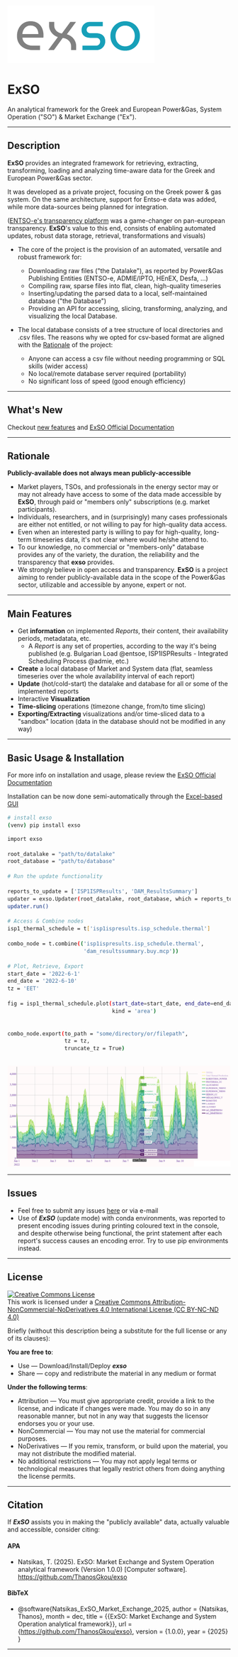 ![image alt ><](/docs/source/figs/logos/museo_moderno.png)


# ExSO

An analytical framework for the Greek and European Power&Gas, System Operation ("SO") & Market Exchange ("Ex").


-----
## Description

**ExSO** provides an integrated framework for retrieving, extracting, transforming, loading and analyzing time-aware data for the Greek and European Power&Gas sector.

It was developed as a private project, focusing on the Greek power & gas system. On the same architecture, support for Entso-e data was added, while more data-sources being planned for integration. 

([ENTSO-e's transparency platform](https://transparency.entsoe.eu/) was a game-changer on pan-european transparency. **ExSO**'s value to this end, consists of enabling automated updates, robust data storage, retrieval, transformations and visuals)

- The core of the project is the provision of an automated, versatile and robust framework for:
  - Downloading raw files ("the Datalake"), as reported by Power&Gas Publishing Entities (ENTSO-e, ADMIE/IPTO, HEnEX, Desfa, ...)
  - Compiling raw, sparse files into flat, clean, high-quality timeseries
  - Inserting/updating the parsed data to a local, self-maintained database ("the Database")
  - Providing an API for accessing, slicing, transforming, analyzing, and visualizing the local Database.


- The local database consists of a tree structure of local directories and .csv files. The reasons why we opted for csv-based format are aligned with the [Rationale](#rationale) of the project:
  - Anyone can access a csv file without needing programming or SQL skills (wider access)
  - No local/remote database server required (portability)
  - No significant loss of speed (good enough efficiency)


-----
## What's New

Checkout [new features](https://exso.readthedocs.io/en/latest/whats_new.html) and  [ExSO Official Documentation](https://exso.readthedocs.io/en/latest/)

-----
## Rationale
**Publicly-available does not always mean publicly-accessible**
- Market players, TSOs, and professionals in the energy sector may or may not already have access to some of the data made accessible by **ExSO**, through paid or "members only" subscriptions (e.g. market participants).
- Individuals, researchers, and in (surprisingly) many cases professionals are either not entitled, or not willing to pay for high-quality data access.
- Even when an interested party is willing to pay for high-quality, long-term timeseries data, it's not clear where would he/she attend to.
- To our knowledge, no commercial or "members-only" database provides any of the variety, the duration, the reliability and the transparency that **exso** provides.
- We strongly believe in open access and transparency. **ExSO** is a project aiming to render publicly-available data in the scope of the Power&Gas sector, utilizable and accessible by anyone, expert or not.

-----
## Main Features

- Get **information** on implemented *Reports*, their content, their availability periods, metadatata, etc.
  - A *Report* is any set of properties, according to the way it's being published (e.g. Bulgarian Load @entsoe, ISP1ISPResults - Integrated Scheduling Process @admie, etc.)
- **Create** a local database of Market and System data (flat, seamless timeseries over the whole availability interval of each report)
- **Update** (hot/cold-start) the datalake and database for all or some of the implemented reports
- Interactive **Visualization**
- **Time-slicing** operations (timezone change, from/to time slicing)
- **Exporting/Extracting** visualizations and/or time-sliced data to a "sandbox" location (data in the database should not be modified in any way)

-----
## Basic Usage & Installation

For more info on installation and usage, please review the [ExSO Official Documentation](https://exso.readthedocs.io/en/latest/)

Installation can be now done semi-automatically through the [Excel-based GUI](https://github.com/ThanosGkou/exso/ExSO.xlsm)

```sh
# install exso
(venv) pip install exso
```

```sh
import exso

root_datalake = "path/to/datalake"
root_database = "path/to/database"

# Run the update functionality

reports_to_update = ['ISP1ISPResults', 'DAM_ResultsSummary']
updater = exso.Updater(root_datalake, root_database, which = reports_to_update)
updater.run()

# Access & Combine nodes
isp1_thermal_schedule = t['isp1ispresults.isp_schedule.thermal']

combo_node = t.combine(('isp1ispresults.isp_schedule.thermal',
                        'dam_resultssummary.buy.mcp'))
                        
# Plot, Retrieve, Export
start_date = '2022-6-1'
end_date = '2022-6-10'
tz = 'EET'

fig = isp1_thermal_schedule.plot(start_date=start_date, end_date=end_date, tz = tz,
                                 kind = 'area')


combo_node.export(to_path = "some/directory/or/filepath",
                  tz = tz,
                  truncate_tz = True)
                  
```

![plotly_viz.png](resources/plotly_viz.png)

----
## Issues
- Feel free to submit any issues [here](https://github.com/ThanosGkou/exso/issues) or via e-mail
- Use of ***ExSO*** (update mode) with conda environments, was reported to present encoding issues during printing coloured text in the console, and despite otherwise being functional, the print statement after each report's success causes an encoding error. Try to use pip environments instead.


----
## License

<a rel="license" href="http://creativecommons.org/licenses/by-nc-nd/4.0/"><img alt="Creative Commons License" style="border-width:0" src="https://i.creativecommons.org/l/by-nc-nd/4.0/88x31.png" /></a><br />This work is licensed under a <a rel="license" href="http://creativecommons.org/licenses/by-nc-nd/4.0/">Creative Commons Attribution-NonCommercial-NoDerivatives 4.0 International License (CC BY-NC-ND 4.0)</a>

Briefly (without this description being a substitute for the full license or any of its clauses):

**You are free to**:

- Use — Download/Install/Deploy ***exso***
- Share — copy and redistribute the material in any medium or format 


**Under the following terms**:
- Attribution — You must give appropriate credit, provide a link to the license, and indicate if changes were made. You may do so in any reasonable manner, but not in any way that suggests the licensor endorses you or your use. 
- NonCommercial — You may not use the material for commercial purposes. 
- NoDerivatives — If you remix, transform, or build upon the material, you may not distribute the modified material. 
- No additional restrictions — You may not apply legal terms or technological measures that legally restrict others from doing anything the license permits. 


----
## Citation
If ***ExSO*** assists you in making the "publicly available" data, actually valuable and accessible, consider citing:

#### APA

  - Natsikas, T. (2025). ExSO: Market Exchange and System Operation analytical framework (Version 1.0.0) [Computer software]. https://github.com/ThanosGkou/exso

#### BibTeX
- @software{Natsikas_ExSO_Market_Exchange_2025,
author = {Natsikas, Thanos},
month = dec,
title = {{ExSO: Market Exchange and System Operation analytical framework}},
url = {https://github.com/ThanosGkou/exso},
version = {1.0.0},
year = {2025}
}


----
